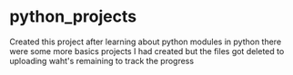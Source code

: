 # python_projects
Created this project after learning about python modules in python there were some more basics projects I had created but the files got deleted to uploading waht's remaining to 
track the progress
